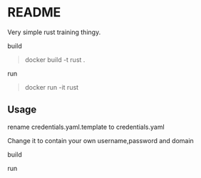 # README

Very simple rust training thingy. 

build

> docker build -t rust .

run 

> docker run -it rust

## Usage

rename credentials.yaml.template to credentials.yaml

Change it to contain your own  username,password and domain

build

run